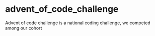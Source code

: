 # advent_of_code_challenge

Advent of code challenge is a national coding challenge, we competed among our cohort